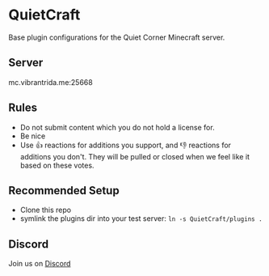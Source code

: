 # QuietCraft
Base plugin configurations for the Quiet Corner Minecraft server.

Server
-----
mc.vibrantrida.me:25668

Rules
-----
* Do not submit content which you do not hold a license for.
* Be nice
* Use :+1: reactions for additions you support, and :-1: reactions for additions you don't. They will be pulled or closed when we feel like it based on these votes.

Recommended Setup
-----------------
* Clone this repo
* symlink the plugins dir into your test server: `ln -s QuietCraft/plugins .`

Discord
---
Join us on [Discord](https://discord.gg/wEtCRmH)
